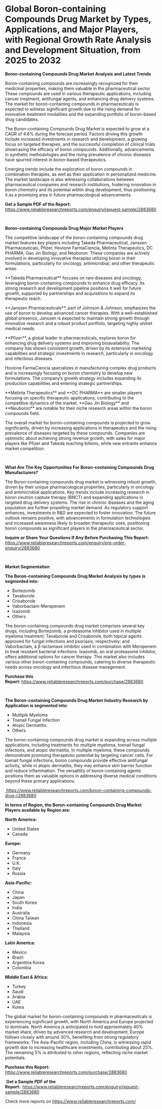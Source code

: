 <p><h1>Global Boron-containing Compounds Drug Market by Types, Applications, and Major Players, with Regional Growth Rate Analysis and Development Situation, from 2025 to 2032</h1></p><p><strong>Boron-containing Compounds Drug Market Analysis and Latest Trends</strong></p>
<p><p>Boron-containing compounds are increasingly recognized for their medicinal properties, making them valuable in the pharmaceutical sector. These compounds are used in various therapeutic applications, including cancer treatment, antifungal agents, and enhancing drug delivery systems. The market for boron-containing compounds in pharmaceuticals is expected to witness significant growth due to the rising demand for innovative treatment modalities and the expanding portfolio of boron-based drug candidates.</p><p>The Boron-containing Compounds Drug Market is expected to grow at a CAGR of 4.6% during the forecast period. Factors driving this growth include increased investments in research and development, a growing focus on targeted therapies, and the successful completion of clinical trials showcasing the efficacy of boron compounds. Additionally, advancements in synthetic methodologies and the rising prevalence of chronic diseases have spurred interest in boron-based therapeutics.</p><p>Emerging trends include the exploration of boron compounds in combination therapies, as well as their application in personalized medicine. The market landscape is also witnessing collaborations between pharmaceutical companies and research institutions, fostering innovation in boron chemistry and its potential within drug development, thus positioning it as a promising area in future pharmacological advancements.</p></p>
<p><strong>Get a Sample PDF of the Report:&nbsp;</strong> <a href="https://www.reliableresearchreports.com/enquiry/request-sample/2883680?utm_campaign=2652&utm_medium=2&utm_source=Github&utm_content=ia&utm_term=13032025&utm_id=boron-containing-compounds-drug">https://www.reliableresearchreports.com/enquiry/request-sample/2883680</a></p>
<p>&nbsp;</p>
<p><strong>Boron-containing Compounds Drug Major Market Players</strong></p>
<p><p>The competitive landscape of the boron-containing compounds drug market features key players including Takeda Pharmaceutical, Janssen Pharmaceuticals, Pfizer, Hovione FarmaCiencia, Melinta Therapeutics, DC PHARMA, Gao Jin Biology, and Neuboron. These companies are actively involved in developing innovative therapies utilizing boron in their formulations, particularly for oncology, antimicrobial, and other therapeutic areas.</p><p>**Takeda Pharmaceutical** focuses on rare diseases and oncology, leveraging boron-containing compounds to enhance drug efficacy. Its strong research and development pipeline positions it well for future growth, supported by partnerships and acquisitions to expand its therapeutic reach.</p><p>**Janssen Pharmaceuticals**, part of Johnson & Johnson, emphasizes the use of boron to develop advanced cancer therapies. With a well-established global presence, Janssen is expected to maintain strong growth through innovative research and a robust product portfolio, targeting highly unmet medical needs.</p><p>**Pfizer**, a global leader in pharmaceuticals, explores boron for enhancing drug delivery systems and improving bioavailability. The company has shown consistent growth, driven by its extensive marketing capabilities and strategic investments in research, particularly in oncology and infectious diseases.</p><p>Hovione FarmaCiencia specializes in manufacturing complex drug products and is increasingly focusing on boron chemistry to develop new formulations. The company’s growth strategy includes expanding its production capabilities and entering strategic partnerships.</p><p>**Melinta Therapeutics** and **DC PHARMA** are smaller players focusing on specific therapeutic applications, contributing to the competitive dynamics of the market. **Gao Jin Biology** and **Neuboron** are notable for their niche research areas within the boron compounds field.</p><p>The overall market for boron-containing compounds is projected to grow significantly, driven by increasing applications in therapeutics and the rising prevalence of diseases targeted by these compounds. Companies are optimistic about achieving strong revenue growth, with sales for major players like Pfizer and Takeda reaching billions, while new entrants enhance market competition.</p></p>
<p>&nbsp;</p>
<p><strong>What Are The Key Opportunities For Boron-containing Compounds Drug Manufacturers?</strong></p>
<p><p>The Boron-containing compounds drug market is witnessing robust growth, driven by their unique pharmacological properties, particularly in oncology and antimicrobial applications. Key trends include increasing research in boron neutron capture therapy (BNCT) and expanding applications in targeted drug delivery systems. The rise in chronic diseases and the aging population are further propelling market demand. As regulatory support enhances, investments in R&D are expected to foster innovation. The future outlook remains positive, with advancements in formulation technologies and increased awareness likely to broaden therapeutic uses, positioning boron compounds as significant players in the pharmaceutical sector.</p></p>
<p><strong>Inquire or Share Your Questions If Any Before Purchasing This Report:</strong> <a href="https://www.reliableresearchreports.com/enquiry/pre-order-enquiry/2883680?utm_campaign=2652&utm_medium=2&utm_source=Github&utm_content=ia&utm_term=13032025&utm_id=boron-containing-compounds-drug">https://www.reliableresearchreports.com/enquiry/pre-order-enquiry/2883680</a></p>
<p>&nbsp;</p>
<p><strong>Market Segmentation</strong></p>
<p><strong>The Boron-containing Compounds Drug Market Analysis by types is segmented into:</strong></p>
<p><ul><li>Bortezomib</li><li>Tavaborole</li><li>Crisaborole</li><li>Vaborbactam-Meropenem</li><li>Ixazomib</li><li>Others</li></ul></p>
<p><p>The boron-containing compounds drug market comprises several key drugs, including Bortezomib, a proteasome inhibitor used in multiple myeloma treatment; Tavaborole and Crisaborole, both topical agents approved for fungal infections and psoriasis, respectively; and Vaborbactam, a β-lactamase inhibitor used in combination with Meropenem to treat resistant bacterial infections. Ixazomib, an oral proteasome inhibitor, offers additional options for cancer therapy. This market also includes various other boron-containing compounds, catering to diverse therapeutic needs across oncology and infectious disease management.</p></p>
<p><strong>Purchase this Report:&nbsp;</strong><a href="https://www.reliableresearchreports.com/purchase/2883680?utm_campaign=2652&utm_medium=2&utm_source=Github&utm_content=ia&utm_term=13032025&utm_id=boron-containing-compounds-drug">https://www.reliableresearchreports.com/purchase/2883680</a></p>
<p>&nbsp;</p>
<p><strong>The Boron-containing Compounds Drug Market Industry Research by Application is segmented into:</strong></p>
<p><ul><li>Multiple Myeloma</li><li>Toenail Fungal Infection</li><li>Atopic Dermatitis</li><li>Others</li></ul></p>
<p><p>The boron-containing compounds drug market is expanding across multiple applications, including treatments for multiple myeloma, toenail fungal infections, and atopic dermatitis. In multiple myeloma, these compounds demonstrate promising therapeutic potential by targeting cancer cells. For toenail fungal infections, boron compounds provide effective antifungal activity, while in atopic dermatitis, they may enhance skin barrier function and reduce inflammation. The versatility of boron-containing agents positions them as valuable options in addressing diverse medical conditions beyond these primary applications.</p></p>
<p><a href="https://www.reliableresearchreports.com/boron-containing-compounds-drug-r2883680?utm_campaign=2652&utm_medium=2&utm_source=Github&utm_content=ia&utm_term=13032025&utm_id=boron-containing-compounds-drug">&nbsp;https://www.reliableresearchreports.com/boron-containing-compounds-drug-r2883680</a></p>
<p><strong>In terms of Region, the Boron-containing Compounds Drug Market Players available by Region are:</strong></p>
<p>
    <p> <strong> North America: </strong>
        <ul>
            <li>United States</li>
            <li>Canada</li>
        </ul>
        </p> 
    <p> <strong> Europe: </strong>
        <ul>
            <li>Germany</li>
            <li>France</li>
            <li>U.K.</li>
            <li>Italy</li>
            <li>Russia</li>
        </ul>
        </p> 
    <p> <strong> Asia-Pacific: </strong>
        <ul>
            <li>China</li>
            <li>Japan</li>
            <li>South Korea</li>
            <li>India</li>
            <li>Australia</li>
            <li>China Taiwan</li>
            <li>Indonesia</li>
            <li>Thailand</li>
            <li>Malaysia</li>
        </ul>
        </p> 
    <p> <strong> Latin America: </strong>
        <ul>
            <li>Mexico</li>
            <li>Brazil</li>
            <li>Argentina Korea</li>
            <li>Colombia</li>
        </ul>
        </p> 
    <p> <strong> Middle East & Africa: </strong>
        <ul>
            <li>Turkey</li>
            <li>Saudi</li>
            <li>Arabia</li>
            <li>UAE</li>
            <li>Korea</li>
        </ul>
    </p>
    </p>
<p><p>The global market for boron-containing compounds in pharmaceuticals is experiencing significant growth, with North America and Europe projected to dominate. North America is anticipated to hold approximately 40% market share, driven by advanced research and development. Europe follows closely with around 30%, benefiting from strong regulatory frameworks. The Asia-Pacific region, including China, is witnessing rapid growth due to increasing healthcare investments, contributing about 25%. The remaining 5% is attributed to other regions, reflecting niche market potentials.</p></p>
<p><strong>Purchase this Report: </strong><a href="https://www.reliableresearchreports.com/purchase/2883680?utm_campaign=2652&utm_medium=2&utm_source=Github&utm_content=ia&utm_term=13032025&utm_id=boron-containing-compounds-drug">https://www.reliableresearchreports.com/purchase/2883680</a></p>
<p>&nbsp;<strong>Get a Sample PDF of the Report:&nbsp;&nbsp;</strong><a href="https://www.reliableresearchreports.com/enquiry/request-sample/2883680?utm_campaign=2652&utm_medium=2&utm_source=Github&utm_content=ia&utm_term=13032025&utm_id=boron-containing-compounds-drug">https://www.reliableresearchreports.com/enquiry/request-sample/2883680</a></p>
<p><strong></strong></p>
<p>Check more reports on <a href="https://www.reliableresearchreports.com/?utm_campaign=2652&utm_medium=2&utm_source=Github&utm_content=ia&utm_term=13032025&utm_id=boron-containing-compounds-drug">https://www.reliableresearchreports.com/</a></p>